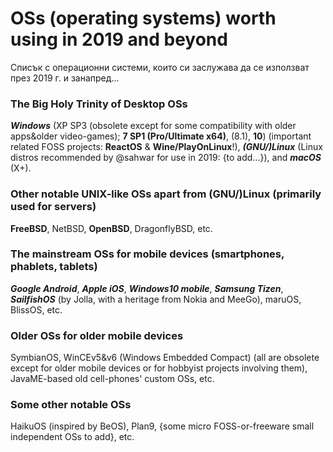 # OSs (operating systems) worth using in 2019 and beyond #

Списък с операционни системи, които си заслужава да се използват през 2019 г. и занапред...

### The Big Holy Trinity of Desktop OSs ###
_**Windows**_ (XP SP3 (obsolete except for some compatibility with older apps&older video-games); **7 SP1 (Pro/Ultimate x64)**, (8.1), **10**) (important related FOSS projects: **ReactOS** & **Wine/PlayOnLinux**!), _**(GNU/)Linux**_ (Linux distros recommended by @sahwar for use in 2019: {to add...}), and _**macOS**_ (X+).

### Other notable UNIX-like OSs apart from (GNU/)Linux (primarily used for servers) ###
**FreeBSD**, NetBSD, **OpenBSD**, DragonflyBSD, etc.

### The mainstream OSs for mobile devices (smartphones, phablets, tablets) ###
_**Google Android**_, _**Apple iOS**_, _**Windows10 mobile**_, _**Samsung Tizen**_, _**SailfishOS**_ (by Jolla, with a heritage from Nokia and MeeGo), maruOS, BlissOS, etc.

### Older OSs for older mobile devices ###
SymbianOS, WinCEv5&v6 (Windows Embedded Compact) (all are obsolete except for older mobile devices or for hobbyist projects involving them), JavaME-based old cell-phones' custom OSs, etc.

### Some other notable OSs ###
HaikuOS (inspired by BeOS), Plan9, {some micro FOSS-or-freeware small independent OSs to add}, etc.

